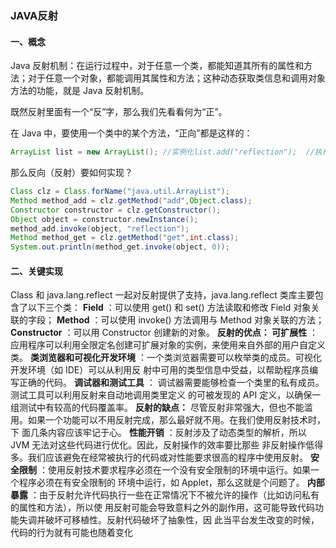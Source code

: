 ### JAVA反射

#### 一、概念

Java 反射机制：在运行过程中，对于任意一个类，都能知道其所有的属性和方法；对于任意一个对象，都能调用其属性和方法；这种动态获取类信息和调用对象方法的功能，就是 Java 反射机制。

既然反射里面有一个“反”字，那么我们先看看何为“正”。

在 Java 中，要使用一个类中的某个方法，“正向”都是这样的：

```java
ArrayList list = new ArrayList(); //实例化list.add("reflection");  //执行方法
```

那么反向（反射）要如何实现？

```java
Class clz = Class.forName("java.util.ArrayList");
Method method_add = clz.getMethod("add",Object.class);
Constructor constructor = clz.getConstructor();
Object object = constructor.newInstance();
method_add.invoke(object, "reflection");
Method method_get = clz.getMethod("get",int.class);
System.out.println(method_get.invoke(object, 0));
```

#### 二、关键实现

Class 和 java.lang.reflect 一起对反射提供了支持，java.lang.reflect 类库主要包含了以下三个类：
**Field** ：可以使用 get() 和 set() 方法读取和修改 Field 对象关联的字段；
**Method** ：可以使用 invoke() 方法调用与 Method 对象关联的方法；
**Constructor** ：可以用 Constructor 创建新的对象。
**反射的优点：
可扩展性** ：应用程序可以利用全限定名创建可扩展对象的实例，来使用来自外部的用户自定义类。
**类浏览器和可视化开发环境** ：一个类浏览器需要可以枚举类的成员。可视化开发环境（如 IDE）可以从利用反
射中可用的类型信息中受益，以帮助程序员编写正确的代码。
**调试器和测试工具** ： 调试器需要能够检查一个类里的私有成员。测试工具可以利用反射来自动地调用类里定义
的可被发现的 API 定义，以确保一组测试中有较高的代码覆盖率。
**反射的缺点：**
尽管反射非常强大，但也不能滥用。如果一个功能可以不用反射完成，那么最好就不用。在我们使用反射技术时，下
面几条内容应该牢记于心。
**性能开销** ：反射涉及了动态类型的解析，所以 JVM 无法对这些代码进行优化。因此，反射操作的效率要比那些
非反射操作低得多。我们应该避免在经常被执行的代码或对性能要求很高的程序中使用反射。
**安全限制** ：使用反射技术要求程序必须在一个没有安全限制的环境中运行。如果一个程序必须在有安全限制的
环境中运行，如 Applet，那么这就是个问题了。
**内部暴露** ：由于反射允许代码执行一些在正常情况下不被允许的操作（比如访问私有的属性和方法），所以使
用反射可能会导致意料之外的副作用，这可能导致代码功能失调并破坏可移植性。反射代码破坏了抽象性，因
此当平台发生改变的时候，代码的行为就有可能也随着变化  